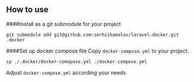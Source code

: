 ## How to use

####Install as  a git submodule for your project
```
git submodule add git@github.com:serhiikamolov/laravel-docker.git .docker
```

####Set up docker compose file
Copy `docker-compose.yml` to your project.
```
cp ./.docker/docker-comopose.yml ./docker-compose.yml
```
Adjust `docker-compose.yml` according your needs